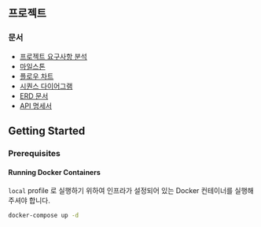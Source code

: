 ## 프로젝트

### 문서

- [프로젝트 요구사항 분석](docs/requirements.md)
- [마일스톤](docs/milestone.md)
- [플로우 차트](docs/flow_chart.md)
- [시퀀스 다이어그램](docs/sequence_diagram.md)
- [ERD 문서](docs/erd.md)
- [API 명세서](docs/api.md)

## Getting Started

### Prerequisites

#### Running Docker Containers

`local` profile 로 실행하기 위하여 인프라가 설정되어 있는 Docker 컨테이너를 실행해주셔야 합니다.

```bash
docker-compose up -d
```